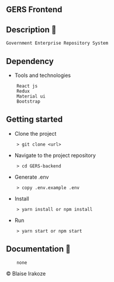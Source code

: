 ## GERS Frontend

## Description :scroll:

    Government Enterprise Repository System

## Dependency

-   Tools and technologies

```
    React js
    Redux
    Material ui
    Bootstrap
```

## Getting started

-   Clone the project

```
    > git clone <url>
```

-   Navigate to the project repository

```
    > cd GERS-backend
```

-   Generate .env

```
    > copy .env.example .env
```

-   Install

```
    > yarn install or npm install
```

-   Run

```
    > yarn start or npm start
```
## Documentation :pencil:

```
    none
```

&copy; Blaise Irakoze

